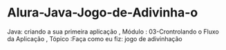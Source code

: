 # Alura-Java-Jogo-de-Adivinha-o
Java: criando a sua primeira aplicação , Módulo : 03-Crontrolando o Fluxo da Aplicação , Tópico :Faça como eu fiz: jogo de adivinhação
